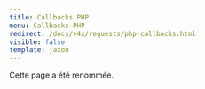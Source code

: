 ```yaml
---
title: Callbacks PHP
menu: Callbacks PHP
redirect: /docs/v4x/requests/php-callbacks.html
visible: false
template: jaxon
---
```


Cette page a été renommée.